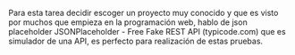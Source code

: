 Para esta tarea decidir escoger un proyecto muy conocido y que es visto por muchos que empieza en la programación web, hablo de json placeholder JSONPlaceholder - Free Fake REST API (typicode.com) que es simulador de una API, es perfecto para realización de estas pruebas.
